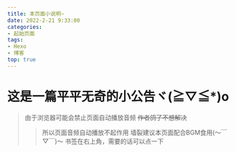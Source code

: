 ```yaml
---
title: 本页面小说明~
date: 2022-2-21 9:33:00
categories: 
- 起始页面
tags: 
- Hexo
- 博客
top: true
---
```


# 这是一篇平平无奇的小公告ヾ(≧▽≦*)o
> 由于浏览器可能会禁止页面自动播放音频  ~~作者鸽了不想解决~~
>> 所以页面音频自动播放不起作用
>> 墙裂建议本页面配合BGM食用(～￣▽￣)～
> 书签在右上角，需要的话可以点一下